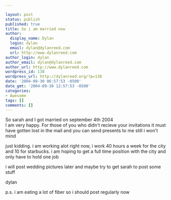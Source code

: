 ```yaml
---

layout: post
status: publish
published: true
title: So i am married now
author:
  display_name: Dylan
  login: dylan
  email: dylan@dylanreed.com
  url: http://www.dylanreed.com
author_login: dylan
author_email: dylan@dylanreed.com
author_url: http://www.dylanreed.com
wordpress_id: 138
wordpress_url: http://dylanreed.org/?p=138
date: '2004-09-30 06:57:53 -0500'
date_gmt: '2004-09-30 12:57:53 -0500'
categories:
- Awesome
tags: []
comments: []
---
```


So sarah and I got married on september 4th 2004  
I am very happy. For those of you who didn't recieve your invitations it must have gotten lost in the mail and you can send presents to me still i won't mind

just kidding. i am working alot right now, i work 40 hours a week for the city and 10 for starbucks. i am hoping to get a full time position with the city and only have to hold one job

i will post wedding pictures later and maybe try to get sarah to post some stuff

dylan

p.s. i am eating a lot of fiber so i should post regularly now
